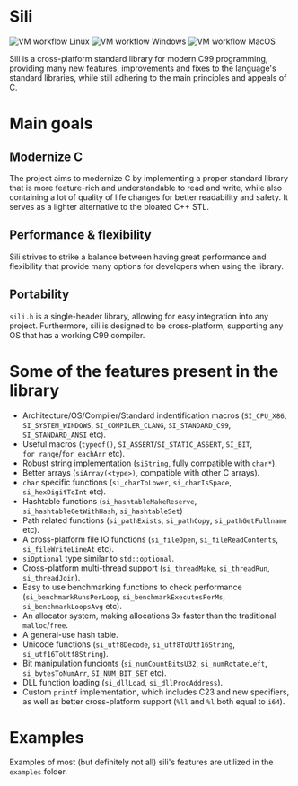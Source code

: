 # Sili
![VM workflow Linux](https://github.com/EimaMei/sili-toolchain/actions/workflows/linux.yml/badge.svg)
![VM workflow Windows](https://github.com/EimaMei/sili-toolchain/actions/workflows/windows.yml/badge.svg)
![VM workflow MacOS](https://github.com/EimaMei/sili-toolchain/actions/workflows/macos.yml/badge.svg)

Sili is a cross-platform standard library for modern C99 programming, providing
many new features, improvements and fixes to the language's standard libraries,
while still adhering to the main principles and appeals of C.

# Main goals
## Modernize C
The project aims to modernize C by implementing a proper standard library that is
more feature-rich and understandable to read and write, while also containing a
lot of quality of life changes for better readability and safety. It serves
as a lighter alternative to the bloated C++ STL.
## Performance & flexibility
Sili strives to strike a balance between having great performance and flexibility
that provide many options for developers when using the library.
## Portability
`sili.h`  is a single-header library, allowing for easy integration into any project.
Furthermore, sili is designed to be cross-platform, supporting any OS that has a
working C99 compiler.

# Some of the features present in the library
- Architecture/OS/Compiler/Standard indentification macros (`SI_CPU_X86`,
`SI_SYSTEM_WINDOWS`, `SI_COMPILER_CLANG`, `SI_STANDARD_C99`, `SI_STANDARD_ANSI`
etc).
- Useful macros (`typeof()`, `SI_ASSERT`/`SI_STATIC_ASSERT`, `SI_BIT`, `for_range`/`for_eachArr` etc).
- Robust string implementation (`siString`, fully compatible with `char*`).
- Better arrays (`siArray(<type>)`, compatible with other C arrays).
- `char` specific functions (`si_charToLower`, `si_charIsSpace`, `si_hexDigitToInt` etc).
- Hashtable functions (`si_hashtableMakeReserve`, `si_hashtableGetWithHash`, `si_hashtableSet`)
- Path related functions (`si_pathExists`, `si_pathCopy`, `si_pathGetFullname` etc).
- A cross-platform file IO functions (`si_fileOpen`, `si_fileReadContents`, `si_fileWriteLineAt` etc).
- `siOptional` type similar to `std::optional`.
- Cross-platform multi-thread support (`si_threadMake`, `si_threadRun`, `si_threadJoin`).
- Easy to use benchmarking functions to check performance (`si_benchmarkRunsPerLoop`,
`si_benchmarkExecutesPerMs`, `si_benchmarkLoopsAvg` etc).
- An allocator system, making allocations 3x faster than the traditional `malloc`/`free`.
- A general-use hash table.
- Unicode functions (`si_utf8Decode`, `si_utf8ToUtf16String`, `si_utf16ToUtf8String`).
- Bit manipulation funcionts (`si_numCountBitsU32`, `si_numRotateLeft`, `si_bytesToNumArr`,
`SI_NUM_BIT_SET` etc).
- DLL function loading (`si_dllLoad`, `si_dllProcAddress`).
- Custom `printf` implementation, which includes C23 and new specifiers, as well
as better cross-platform support (`%ll` and `%l` both equal to `i64`).

# Examples
Examples of most (but definitely not all) sili's features are utilized in the
`examples` folder.

